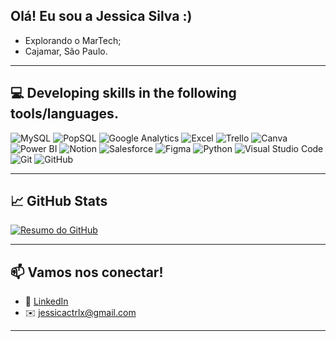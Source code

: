 ## Olá! Eu sou a Jessica Silva :) </h1>

- Explorando o MarTech;
- Cajamar, São Paulo.

---
## 💻 Developing skills in the following tools/languages.       

![MySQL](https://img.shields.io/badge/-MySQL-333333?style=flat&logo=mysql&logoColor=white)
![PopSQL](https://img.shields.io/badge/-PopSQL-333333?style=flat&logo=data&logoColor=white)
![Google Analytics](https://img.shields.io/badge/-Google%20Analytics-333333?style=flat&logo=google-analytics&logoColor=orange)
![Excel](https://img.shields.io/badge/-Excel-333333?style=flat&logo=microsoft-excel&logoColor=1D6F42)
![Trello](https://img.shields.io/badge/-Trello-333333?style=flat&logo=Trello&logoColor=blue)
![Canva](https://img.shields.io/badge/-Canva-333333?style=flat&logo=canva&logoColor=00C4CC)
![Power BI](https://img.shields.io/badge/-Power%20BI-333333?style=flat&logo=power-bi&logoColor=F2C811)
![Notion](https://img.shields.io/badge/-Notion-333333?style=flat&logo=notion)
![Salesforce](https://img.shields.io/badge/-Salesforce-333333?style=flat&logo=salesforce&logoColor=00A1E0)
![Figma](https://img.shields.io/badge/-Figma-333333?style=flat&logo=figma)
![Python](https://img.shields.io/badge/-Python-333333?style=flat&logo=python&logoColor=FFD43B)
![Visual Studio Code](https://img.shields.io/badge/-Visual%20Studio%20Code-333333?style=flat&logo=visual-studio-code&logoColor=007ACC)
![Git](https://img.shields.io/badge/Git-333333?style=flat&logo=git)
![GitHub](https://img.shields.io/badge/-GitHub-333333?style=flat&logo=GitHub)

---

## 📈 GitHub Stats

[![Resumo do GitHub](https://github-profile-summary-cards.vercel.app/api/cards/profile-details?username=jj3ssica&theme=github_dark)](https://github.com/jj3ssica)

---

## 📫 Vamos nos conectar!

- 💼 [LinkedIn](https://www.linkedin.com/in/jj3ssica)
- ✉️ jessicactrlx@gmail.com
---
